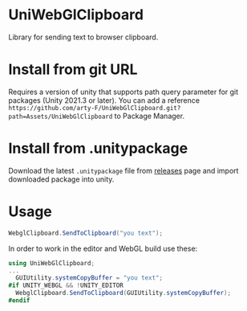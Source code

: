 # UniWebGlClipboard

Library for sending text to browser clipboard.

# Install from git URL

Requires a version of unity that supports path query parameter for git packages (Unity 2021.3 or later). You can add a reference `https://github.com/arty-F/UniWebGlClipboard.git?path=Assets/UniWebGlClipboard` to Package Manager.

# Install from .unitypackage

Download the latest `.unitypackage` file from [releases](https://github.com/arty-F/UniWebGlClipboard/releases) page and import downloaded package into unity.

# Usage
```csharp
WebglClipboard.SendToClipboard("you text");
```
In order to work in the editor and WebGL build use these:
```csharp
using UniWebGlClipboard;
...
  GUIUtility.systemCopyBuffer = "you text";
#if UNITY_WEBGL && !UNITY_EDITOR
  WebglClipboard.SendToClipboard(GUIUtility.systemCopyBuffer);
#endif
```
